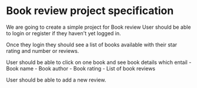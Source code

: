 # Book review project specification 

We are going to create a simple project for Book review
User should be able to login or register if they haven't yet logged in. 

Once they login they should see a list of books available with their star rating and number or reviews. 

User should be able to click on one book and see book details which entail 
    - Book name 
    - Book author
    - Book rating 
    - List of book reviews 

User should be able to add a new review. 